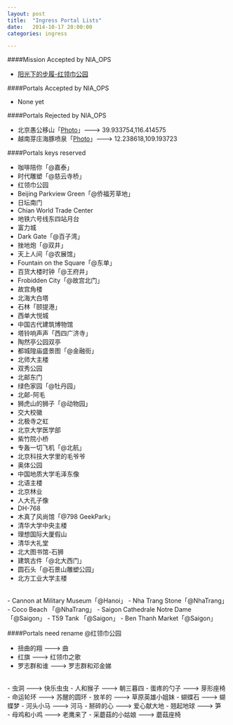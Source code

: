 ```yaml
---
layout: post
title:  "Ingress Portal Lists"
date:   2014-10-17 20:00:00
categories: ingress

---
```


####Mission Accepted by NIA_OPS

- [阳光下的步履-红领巾公园](https://plus.google.com/photos/+RandyDong/albums/posts/6085570777404213410)

####Portals Accepted by NIA_OPS

- None yet

####Portals Rejected by NIA_OPS


- 北京愚公移山「<a href="http://ingresss.qiniudn.com/yugongyishan.jpg" target="_blank">Photo</a>」---> 39.933754,116.414575
- 越南芽庄海豚喷泉「<a href="http://ingresss.qiniudn.com/haitunpenquan.jpg" target="_blank">Photo</a>」---> 12.238618,109.193723

####Portals keys reserved 

- 咖啡陪你「@嘉泰」
- 时代雕塑「@慈云寺桥」
- 红领巾公园
- Beijing Parkview Green「@侨福芳草地」
- 日坛南门
- Chian World Trade Center
- 地铁六号线东四站月台
- 富力城
- Dark Gate「@百子湾」
- 挫地炮「@双井」
- 天上人间「@农展馆」
- Fountain on the Square「@东单」
- 百货大楼时钟「@王府井」
- Frobidden City「@故宫北门」
- 故宫角楼
- 北海大白塔
- 石林「颐提港」
- 西单大悦城
- 中国古代建筑博物馆
- 塔铃响声声「西四广济寺」
- 陶然亭公园双亭
- 都城隍庙盛景图「@金融街」
- 北师大主楼
- 双秀公园
- 北邮东门
- 绿色家园「@牡丹园」
- 北邮-阿毛
- 狮虎山的狮子「@动物园」
- 交大校徽
- 北极寺之虹
- 北京大学医学部
- 紫竹院小桥
- 专轰一切飞机「@北航」
- 北京科技大学里的毛爷爷
- 奥体公园
- 中国地质大学毛泽东像
- 北语主楼
- 北京林业
- 人大孔子像
- DH-768
- 木真了风尚馆「@798 GeekPark」
- 清华大学中央主楼
- 理想国际大厦假山
- 清华大礼堂
- 北大图书馆-石狮
- 建筑古件「@北大西门」
- 圆石头「@石景山雕塑公园」
- 北方工业大学主楼
<br>
- Cannon at Military Museum「@Hanoi」
- Nha Trang Stone「@NhaTrang」
- Coco Beach 「@NhaTrang」
- Saigon Cathedrale Notre Dame 「@Saigon」
- T59 Tank 「@Saigon」
- Ben Thanh Market「@Saigon」

####Portals need rename @红领巾公园

- 扭曲的翔 ---> 曲
- 红旗 ---> 红领巾之歌
- 罗志群和谁 ---> 罗志群和邓金娣
<br>
- 虫洞 ---> 快乐虫虫
- 人和猴子 ---> 朝三暮四
- 蛋疼的勺子 ---> 芽形座椅
<br>
- 命运轮环 ---> 苏醒的圆环
- 放羊的 ---> 草原英雄小姐妹
- 蝴蝶石 ---> 蝴蝶梦
- 河头小马 ---> 河马
- 掰碎的心 ---> 爱心献大地
- 翘起地球 ---> 笋
<br>
- 母鸡和小鸡 ---> 老鹰来了
- 采蘑菇的小姑娘 ---> 蘑菇座椅
<br>
